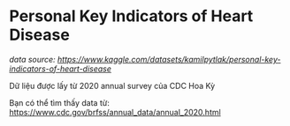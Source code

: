# Personal Key Indicators of Heart Disease

*data source: https://www.kaggle.com/datasets/kamilpytlak/personal-key-indicators-of-heart-disease*

Dữ liệu được lấy từ 2020 annual survey của CDC Hoa Kỳ

Bạn có thể tìm thấy data từ: https://www.cdc.gov/brfss/annual_data/annual_2020.html
 
